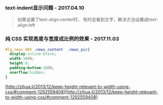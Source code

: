 ### text-indent显示问题 - 2017.04.10
>如果设置了text-align:center时， 有时会看到文字，解决方法设置成text-align:left

### 纯 CSS 实现高度与宽度成比例的效果 - 2017.11.03

```css
#lq_news_005 .news_content  .news_pic{
  display:inline-block;
  width:100%;
  height:0;
  padding-bottom:100%;
  overflow:hidden;
}
```
[http://zihua.li/2013/12/keep-height-relevant-to-width-using-css/#comment-1292559408](http://zihua.li/2013/12/keep-height-relevant-to-width-using-css/#comment-1292559408)